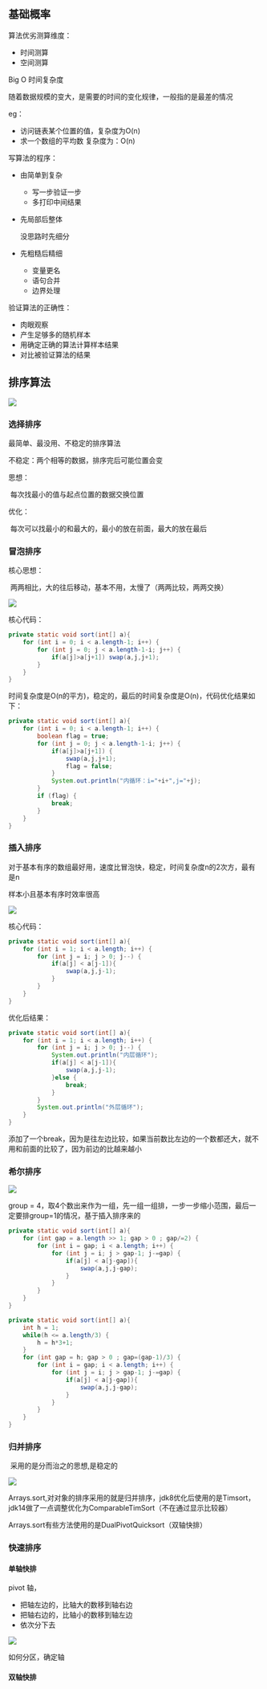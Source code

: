 ## 基础概率

算法优劣测算维度：

+ 时间测算
+ 空间测算

Big O  时间复杂度

随着数据规模的变大，是需要的时间的变化规律，一般指的是最差的情况

eg：

+ 访问链表某个位置的值，复杂度为O(n)
+ 求一个数组的平均数 复杂度为：O(n)

写算法的程序：

+ 由简单到复杂

  + 写一步验证一步
  + 多打印中间结果

+ 先局部后整体

  没思路时先细分

+ 先粗糙后精细

  + 变量更名
  + 语句合并
  + 边界处理

验证算法的正确性：

+ 肉眼观察
+ 产生足够多的随机样本
+ 用确定正确的算法计算样本结果
+ 对比被验证算法的结果

## 排序算法

![](./res/常见算法的时间复杂度.png)

### 选择排序

最简单、最没用、不稳定的排序算法

不稳定：两个相等的数据，排序完后可能位置会变

思想：

​	每次找最小的值与起点位置的数据交换位置

优化：

​	每次可以找最小的和最大的，最小的放在前面，最大的放在最后

### 冒泡排序

核心思想：

​	两两相比，大的往后移动，基本不用，太慢了（两两比较，两两交换）

![](./res/冒泡排序.png)

核心代码：

```java
private static void sort(int[] a){
    for (int i = 0; i < a.length-1; i++) {
        for (int j = 0; j < a.length-1-i; j++) {
            if(a[j]>a[j+1]) swap(a,j,j+1);
        }
    }
}
```

时间复杂度是O(n的平方)，稳定的，最后的时间复杂度是O(n)，代码优化结果如下：

```java
private static void sort(int[] a){
    for (int i = 0; i < a.length-1; i++) {
        boolean flag = true;
        for (int j = 0; j < a.length-1-i; j++) {
            if(a[j]>a[j+1]) {
                swap(a,j,j+1);
                flag = false;
            }
            System.out.println("内循环：i="+i+",j="+j);
        }
        if (flag) {
            break;
        }
    }
}
```

### 插入排序

对于基本有序的数组最好用，速度比冒泡快，稳定，时间复杂度n的2次方，最有是n

样本小且基本有序时效率很高

![](./res/插入排序.png)

核心代码：

```java
private static void sort(int[] a){
    for (int i = 1; i < a.length; i++) {
        for (int j = i; j > 0; j--) {
            if(a[j] < a[j-1]){
                swap(a,j,j-1);
            }
        }
    }
}
```

优化后结果：

```java
private static void sort(int[] a){
    for (int i = 1; i < a.length; i++) {
        for (int j = i; j > 0; j--) {
            System.out.println("内层循环");
            if(a[j] < a[j-1]){
                swap(a,j,j-1);
            }else {
                break;
            }
        }
        System.out.println("外层循环");
    }
}
```

添加了一个break，因为是往左边比较，如果当前数比左边的一个数都还大，就不用和前面的比较了，因为前边的比越来越小

### 希尔排序

![](./res/希尔排序.png)

group = 4，取4个数出来作为一组，先一组一组排，一步一步缩小范围，最后一定要排group=1的情况，基于插入排序来的 

```java
private static void sort(int[] a){
    for (int gap = a.length >> 1; gap > 0 ; gap/=2) {
        for (int i = gap; i < a.length; i++) {
            for (int j = i; j > gap-1; j-=gap) {
                if(a[j] < a[j-gap]){
                    swap(a,j,j-gap);
                }
            }
        }
    }
}
```

```java
private static void sort(int[] a){
    int h = 1;
    while(h <= a.length/3) {
        h = h*3+1;
    }
    for (int gap = h; gap > 0 ; gap=(gap-1)/3) {
        for (int i = gap; i < a.length; i++) {
            for (int j = i; j > gap-1; j-=gap) {
                if(a[j] < a[j-gap]){
                    swap(a,j,j-gap);
                }
            }
        }
    }
}
```

### 归并排序

​	采用的是分而治之的思想,是稳定的

![](./res/归并排序.png)

Arrays.sort,对对象的排序采用的就是归并排序，jdk8优化后使用的是Timsort，jdk14做了一点调整优化为ComparableTimSort（不在通过显示比较器）

Arrays.sort有些方法使用的是DualPivotQuicksort（双轴快排）

### 快速排序

#### 单轴快排

pivot 轴，

+ 把轴左边的，比轴大的数移到轴右边
+ 把轴右边的，比轴小的数移到轴左边
+ 依次分下去

![](./res/单轴快排.png)

如何分区，确定轴

#### 双轴快排

